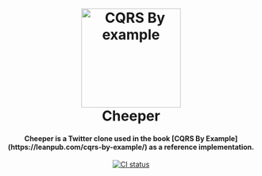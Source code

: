 <h1 align="center">
    <a href="https://leanpub.com/cqrs-by-example"><img src="https://raw.githubusercontent.com/cqrs-by-example/cheeper/master/public/assets/images/cheeper.svg?token=AACNUPWXJUX5JIXHLPQH7MC625SB6" alt="CQRS By example" width="200"></a>
    <br>
    Cheeper
</h1>

<h4 align="center">Cheeper is a Twitter clone used in the book [CQRS By Example](https://leanpub.com/cqrs-by-example/) as a reference implementation.</h4>

<p align="center">
    <a href="https://github.com/cqrs-by-example/cheeper/actions"><img src="https://github.com/cqrs-by-example/cheeper/workflows/CI/badge.svg?branch=master" alt="CI status" /></a>
</p>
